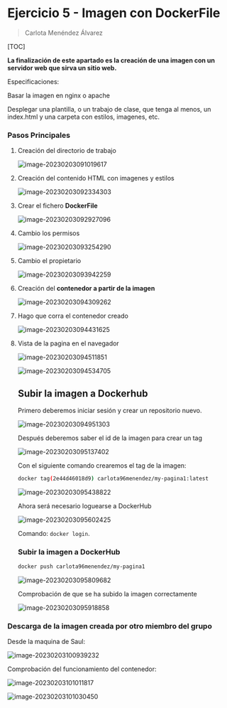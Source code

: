 # Ejercicio 5 - Imagen con DockerFile

> Carlota Menéndez Álvarez

[TOC]



**La finalización de este apartado es la creación de una imagen con un servidor web que sirva un sitio web.**

Especificaciones:

Basar la imagen en nginx o apache

Desplegar una plantilla, o un trabajo de clase, que tenga al menos, un index.html y una carpeta con estilos, imagenes, etc.

### Pasos Principales

1. Creación del directorio de trabajo

   ![image-20230203091019617](imagenes/image-20230203091019617.png)

2. Creación del contenido HTML con imagenes y estilos

   ![image-20230203092334303](imagenes/image-20230203092334303.png)

3. Crear el fichero **DockerFile**

   ![image-20230203092927096](imagenes/image-20230203092927096.png)

4. Cambio los permisos

   ![image-20230203093254290](imagenes/image-20230203093254290.png)

5. Cambio el propietario

   ![image-20230203093942259](imagenes/image-20230203093942259.png)

6. Creación del **contenedor a partir de la imagen**

   ![image-20230203094309262](imagenes/image-20230203094309262.png)

7. Hago que corra el contenedor creado

   ![image-20230203094431625](imagenes/image-20230203094431625.png)

8. Vista de la pagina en el navegador

   ![image-20230203094511851](imagenes/image-20230203094511851.png)

   ![image-20230203094534705](imagenes/image-20230203094534705.png)

   

   

   ## Subir la imagen a Dockerhub

   Primero deberemos iniciar sesión y crear un repositorio nuevo.

   ![image-20230203094951303](imagenes/image-20230203094951303.png)

   Después deberemos saber el id de la imagen para crear un tag

   ![image-20230203095137402](imagenes/image-20230203095137402.png)

   Con el siguiente comando crearemos el tag de la imagen:

   ```sh
   docker tag(2e44d46018d9) carlota96menendez/my-pagina1:latest
   ```

   ![image-20230203095438822](imagenes/image-20230203095438822.png)

   Ahora será necesario loguearse a DockerHub

   ![image-20230203095602425](imagenes/image-20230203095602425.png)

   Comando: `docker login`.

   ### Subir la imagen a DockerHub

   ````sh
   docker push carlota96menendez/my-pagina1
   ````

   ![image-20230203095809682](imagenes/image-20230203095809682.png)

   Comprobación de que se ha subido la imagen correctamente

   ![image-20230203095918858](imagenes/image-20230203095918858.png)





### Descarga de la imagen creada  por otro miembro del grupo

Desde la maquina de Saul:

![image-20230203100939232](imagenes/image-20230203100939232.png)

Comprobación del funcionamiento del contenedor:



![image-20230203101011817](imagenes/image-20230203101011817.png)

![image-20230203101030450](imagenes/image-20230203101030450.png)



​		



